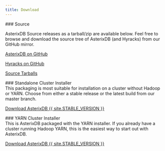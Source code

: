 ```yaml
---
title: Download
---
```


<div class="row">
<div class="col-md-6" markdown="1">
### Source
</div>
</div>
<div class="row">
<div class="col-md-6" markdown="1">

AsterixDB Source releases as a tarball/zip are available below.
Feel free to browse and download the source tree of AsterixDB (and Hyracks) from our GitHub mirror.


</div>
<div class="col-md-6" markdown="1">

<p><a class="btn btn-md btn-info" href="https://github.com/apache/incubator-asterixdb/" role="button">AsterixDB on GitHub <i class="fa fa-github fa-lg"></i></a></p>
<p><a class="btn btn-md btn-info" href="https://github.com/apache/incubator-asterixdb-hyracks/" role="button">Hyracks on GitHub <i class="fa fa-github fa-lg"></i></a></p>
<p><a class="btn btn-md btn-info" href="https://www.apache.org/dyn/closer.cgi/incubator/asterixdb" role="button">Source Tarballs <i class="fa fa-download fa-lg"></i></a></p>

</div>
</div>

<div class="row">

<div class="col-md-6" markdown="1">
### Standalone Cluster Installer


</div>
</div>

<div class="row">

<div class="col-md-6" markdown="1">
This packaging is most suitable for installation on a cluster without Hadoop or YARN. Choose from either a stable release or the latest build from our master branch.
</div>

<div class="col-md-6" markdown="1">

<p><a class="btn btn-md btn-success" href="{{ site.STABLE_DOWNLOAD_URL }}" role="button">Download AsterixDB {{ site.STABLE_VERSION }} <i class="fa fa-download fa-lg"></i> </a></p>

</div>

</div>


<div class="row">


<div class="col-md-6" markdown="1">
### YARN Cluster Installer


</div>
</div>

<div class="row">

<div class="col-md-6" markdown="1">
This is AsterixDB packaged with the YARN installer. If you already have a cluster running Hadoop YARN, this is the easiest way to start out with AsterixDB.
</div>

<div class="col-md-6" markdown="1">

<p><a class="btn btn-md btn-success" href="{{ site.STABLE_YARN_URL }}" role="button">Download AsterixDB {{ site.STABLE_VERSION }} <i class="fa fa-download fa-lg"></i> </a></p>

</div>

</div>
